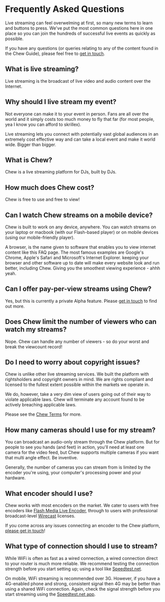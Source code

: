 # Frequently Asked Questions

Live streaming can feel overwelming at first, so many new terms to learn and buttons to press. We've put the most common questions here in one place so you can join the hundreds of successful live events as quickly as possible. 

If you have any questions (or queries relating to any of the content found in the Chew Guide), please feel free to [get in touch](http://chew.tv/guide/help_and_support).

## What is live streaming?

Live streaming is the broadcast of live video and audio content over the Internet.

## Why should I live stream my event?

Not everyone can make it to your event in person. Fans are all over the world and it simply costs too much money to fly that far (for most people, yea I know you can afford to skrillex). 

Live streaming lets you connect with potentially vast global audiences in an extremely cost effective way and can take a local event and make it world wide. Bigger than bigger. 

## What is Chew?

Chew is a live streaming platform for DJs, built by DJs.

## How much does Chew cost?

Chew is free to use and free to view! 

## Can I watch Chew streams on a mobile device?

Chew is built to work on any device, anywhere. You can watch streams on your laptop or macbook (with our Flash-based player) or on mobile devices (using our mobile-friendly player).

A browser, is the name given to software that enables you to view internet content like this FAQ page. The most famous examples are Google's Chrome, Apple's Safari and Microsoft's Internet Explorer. keeping your browser and other software up to date will make every website look and run better, including Chew. Giving you the smoothest viewing experience - ahhh yeah.

## Can I offer pay-per-view streams using Chew?

Yes, but this is currently a private Alpha feature. Please [get in touch](http://chew.tv/guide/help_and_support) to find out more.

## Does Chew limit the number of viewers who can watch my streams?

Nope. Chew can handle any number of viewers - so do your worst and break the viewcount record!

## Do I need to worry about copyright issues?

Chew is unlike other live streaming services. We built the platform with rightsholders and copyright owners in mind. We are rights compliant and licensed to the fullest extent possible within the markets we operate in. 

We do, however, take a very dim view of users going out of their way to violate applicable laws. Chew will terminate any account found to be actively breaching applicable laws. 

Please see the [Chew Terms](http://chew.tv/guide/terms/getting_started) for more.

## How many cameras should I use for my stream?

You can broadcast an audio-only stream through the Chew platform. But for people to see you hands (and feet) in action, you'll need at least one camera for the video feed, but Chew supports multiple cameras if you want that multi angle effect. Be inventive.

Generally, the number of cameras you can stream from is limited by the encoder you're using, your computer's processing power and your hardware.

## What encoder should I use?

Chew works with most encoders on the market. We cater to users with free encoders like [Flash Media Live Encoder](http://www.adobe.com/uk/products/flash-media-encoder.html), through to users with professional broadcast-level [Wirecast](http://www.telestream.net/wirecast/overview.htm) licenses.

If you come across any issues connecting an encoder to the Chew platform, [please get in touch](mailto:support@chew.tv)!

## What type of connection should I use to stream?

While WiFi is often as fast as a wired connection, a wired connection direct to your router is much more reliable. We recommend testing the connection strength before you start setting up; using a tool like [Speedtest.net](http://speedtest.net/).

On mobile, WiFi streaming is recommended over 3G. However, if you have a 4G-enabled phone and strong, consistent signal then 4G may be better than using a shared WiFi connection. Again, check the signal strength before you start streaming using the [Speedtest.net app](http://www.speedtest.net/mobile/).
